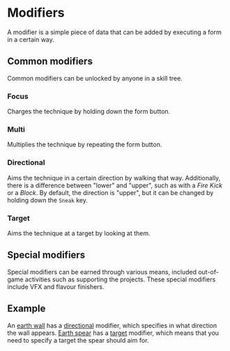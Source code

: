 # Modifiers

A modifier is a simple piece of data that can be added by
executing a form in a certain way.

## Common modifiers

Common modifiers can be unlocked by anyone in a skill tree.

### Focus

Charges the technique by holding down the form button.

### Multi

Multiplies the technique by repeating the form button.

### Directional

Aims the technique in a certain direction by walking that way.
Additionally, there is a difference between "lower" and "upper",
such as with a _Fire Kick_ or a _Block_. By default, the direction
is "upper", but it can be changed by holding down the `Sneak` key.

### Target

Aims the technique at a target by looking at them.

## Special modifiers

Special modifiers can be earned through various means, included out-of-game
activities such as supporting the projects.
These special modifiers include VFX and flavour finishers.

## Example

An [earth wall](/magus/skills/techniques/earth-wall.md) has
a [directional](#directional) modifier,
which specifies in what direction the wall appears.
[Earth spear](/magus/skills/techniques/earth-spear.md) has
a [target](#target) modifier,
which means that you need to specify a target the spear should aim for.
